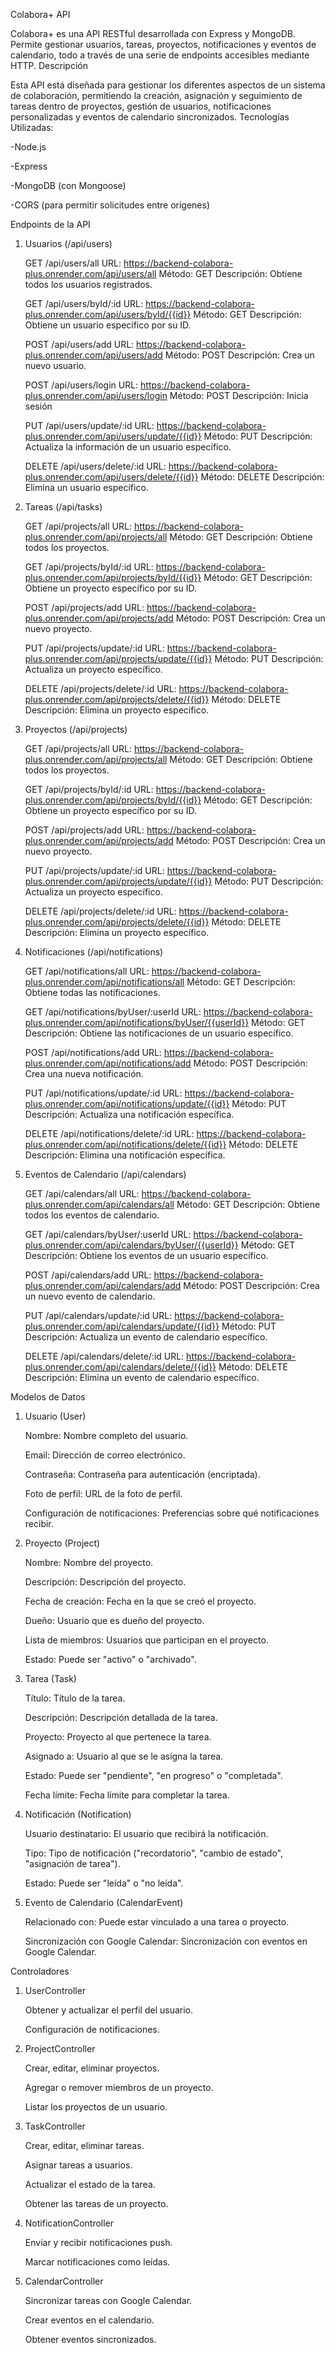 Colabora+ API

Colabora+ es una API RESTful desarrollada con Express y MongoDB. Permite gestionar usuarios, tareas, proyectos, notificaciones y eventos de calendario, todo a través de una serie de endpoints accesibles mediante HTTP.
Descripción

Esta API está diseñada para gestionar los diferentes aspectos de un sistema de colaboración, permitiendo la creación, asignación y seguimiento de tareas dentro de proyectos, gestión de usuarios, notificaciones personalizadas y eventos de calendario sincronizados.
Tecnologías Utilizadas:

  -Node.js
  
  -Express
  
  -MongoDB (con Mongoose)
  
  -CORS (para permitir solicitudes entre orígenes)

Endpoints de la API
1. Usuarios (/api/users)

    GET /api/users/all
    URL: https://backend-colabora-plus.onrender.com/api/users/all
    Método: GET
    Descripción: Obtiene todos los usuarios registrados.

    GET /api/users/byId/:id
    URL: https://backend-colabora-plus.onrender.com/api/users/byId/{{id}}
    Método: GET
    Descripción: Obtiene un usuario específico por su ID.

    POST /api/users/add
    URL: https://backend-colabora-plus.onrender.com/api/users/add
    Método: POST
    Descripción: Crea un nuevo usuario.

    POST /api/users/login
    URL: https://backend-colabora-plus.onrender.com/api/users/login
    Método: POST
    Descripción: Inicia sesión

    PUT /api/users/update/:id
    URL: https://backend-colabora-plus.onrender.com/api/users/update/{{id}}
    Método: PUT
    Descripción: Actualiza la información de un usuario específico.

    DELETE /api/users/delete/:id
    URL: https://backend-colabora-plus.onrender.com/api/users/delete/{{id}}
    Método: DELETE
    Descripción: Elimina un usuario específico.

2. Tareas (/api/tasks)

    GET /api/projects/all
    URL: https://backend-colabora-plus.onrender.com/api/projects/all
    Método: GET
    Descripción: Obtiene todos los proyectos.

    GET /api/projects/byId/:id
    URL: https://backend-colabora-plus.onrender.com/api/projects/byId/{{id}}
    Método: GET
    Descripción: Obtiene un proyecto específico por su ID.

    POST /api/projects/add
    URL: https://backend-colabora-plus.onrender.com/api/projects/add
    Método: POST
    Descripción: Crea un nuevo proyecto.

    PUT /api/projects/update/:id
    URL: https://backend-colabora-plus.onrender.com/api/projects/update/{{id}}
    Método: PUT
    Descripción: Actualiza un proyecto específico.

    DELETE /api/projects/delete/:id
    URL: https://backend-colabora-plus.onrender.com/api/projects/delete/{{id}}
    Método: DELETE
    Descripción: Elimina un proyecto específico.
   
3. Proyectos (/api/projects)

    GET /api/projects/all
    URL: https://backend-colabora-plus.onrender.com/api/projects/all
    Método: GET
    Descripción: Obtiene todos los proyectos.
    
    GET /api/projects/byId/:id
    URL: https://backend-colabora-plus.onrender.com/api/projects/byId/{{id}}
    Método: GET
    Descripción: Obtiene un proyecto específico por su ID.
    
    POST /api/projects/add
    URL: https://backend-colabora-plus.onrender.com/api/projects/add
    Método: POST
    Descripción: Crea un nuevo proyecto.
    
    PUT /api/projects/update/:id
    URL: https://backend-colabora-plus.onrender.com/api/projects/update/{{id}}
    Método: PUT
    Descripción: Actualiza un proyecto específico.
    
    DELETE /api/projects/delete/:id
    URL: https://backend-colabora-plus.onrender.com/api/projects/delete/{{id}}
    Método: DELETE
    Descripción: Elimina un proyecto específico.

4. Notificaciones (/api/notifications)

    GET /api/notifications/all
    URL: https://backend-colabora-plus.onrender.com/api/notifications/all
    Método: GET
    Descripción: Obtiene todas las notificaciones.
    
    GET /api/notifications/byUser/:userId
    URL: https://backend-colabora-plus.onrender.com/api/notifications/byUser/{{userId}}
    Método: GET
    Descripción: Obtiene las notificaciones de un usuario específico.
    
    POST /api/notifications/add
    URL: https://backend-colabora-plus.onrender.com/api/notifications/add
    Método: POST
    Descripción: Crea una nueva notificación.
    
    PUT /api/notifications/update/:id
    URL: https://backend-colabora-plus.onrender.com/api/notifications/update/{{id}}
    Método: PUT
    Descripción: Actualiza una notificación específica.
    
    DELETE /api/notifications/delete/:id
    URL: https://backend-colabora-plus.onrender.com/api/notifications/delete/{{id}}
    Método: DELETE
    Descripción: Elimina una notificación específica.

5. Eventos de Calendario (/api/calendars)

    GET /api/calendars/all
    URL: https://backend-colabora-plus.onrender.com/api/calendars/all
    Método: GET
    Descripción: Obtiene todos los eventos de calendario.
    
    GET /api/calendars/byUser/:userId
    URL: https://backend-colabora-plus.onrender.com/api/calendars/byUser/{{userId}}
    Método: GET
    Descripción: Obtiene los eventos de un usuario específico.
    
    POST /api/calendars/add
    URL: https://backend-colabora-plus.onrender.com/api/calendars/add
    Método: POST
    Descripción: Crea un nuevo evento de calendario.
    
    PUT /api/calendars/update/:id
    URL: https://backend-colabora-plus.onrender.com/api/calendars/update/{{id}}
    Método: PUT
    Descripción: Actualiza un evento de calendario específico.
    
    DELETE /api/calendars/delete/:id
    URL: https://backend-colabora-plus.onrender.com/api/calendars/delete/{{id}}
    Método: DELETE
    Descripción: Elimina un evento de calendario específico.

Modelos de Datos

1. Usuario (User)

    Nombre: Nombre completo del usuario.

    Email: Dirección de correo electrónico.

    Contraseña: Contraseña para autenticación (encriptada).

    Foto de perfil: URL de la foto de perfil.

    Configuración de notificaciones: Preferencias sobre qué notificaciones recibir.

2. Proyecto (Project)

    Nombre: Nombre del proyecto.

    Descripción: Descripción del proyecto.

    Fecha de creación: Fecha en la que se creó el proyecto.

    Dueño: Usuario que es dueño del proyecto.

    Lista de miembros: Usuarios que participan en el proyecto.

    Estado: Puede ser "activo" o "archivado".

3. Tarea (Task)

    Título: Título de la tarea.

    Descripción: Descripción detallada de la tarea.

    Proyecto: Proyecto al que pertenece la tarea.

    Asignado a: Usuario al que se le asigna la tarea.

    Estado: Puede ser "pendiente", "en progreso" o "completada".

    Fecha límite: Fecha límite para completar la tarea.

4. Notificación (Notification)

    Usuario destinatario: El usuario que recibirá la notificación.

    Tipo: Tipo de notificación ("recordatorio", "cambio de estado", "asignación de tarea").

    Estado: Puede ser "leída" o "no leída".

5. Evento de Calendario (CalendarEvent)

    Relacionado con: Puede estar vinculado a una tarea o proyecto.

    Sincronización con Google Calendar: Sincronización con eventos en Google Calendar.

Controladores

1. UserController

    Obtener y actualizar el perfil del usuario.

    Configuración de notificaciones.

2. ProjectController

    Crear, editar, eliminar proyectos.

    Agregar o remover miembros de un proyecto.

    Listar los proyectos de un usuario.

3. TaskController

    Crear, editar, eliminar tareas.

    Asignar tareas a usuarios.

    Actualizar el estado de la tarea.

    Obtener las tareas de un proyecto.

4. NotificationController

    Enviar y recibir notificaciones push.

    Marcar notificaciones como leídas.

5. CalendarController

    Sincronizar tareas con Google Calendar.

    Crear eventos en el calendario.

    Obtener eventos sincronizados.

